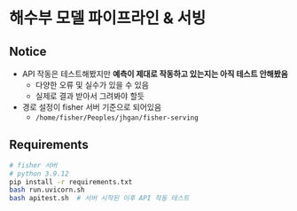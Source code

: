 # 해수부 모델 파이프라인 & 서빙 

## Notice

- API 작동은 테스트해봤지만 **예측이 제대로 작동하고 있는지는 아직 테스트 안해봤음**
  - 다양한 오류 및 실수가 있을 수 있음
  - 실제로 결과 받아서 그려봐야 할듯
- 경로 설정이 fisher 서버 기준으로 되어있음
  - `/home/fisher/Peoples/jhgan/fisher-serving`

## Requirements

```bash
# fisher 서버
# python 3.9.12
pip install -r requirements.txt
bash run.uvicorn.sh
bash apitest.sh  # 서버 시작된 이후 API 작동 테스트
```

